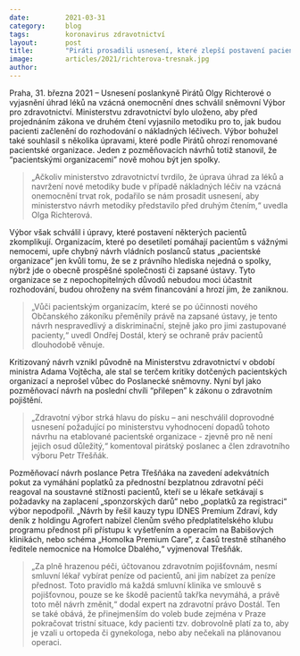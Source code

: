 ```yaml
---
date:         2021-03-31 
category:     blog
tags:         koronavirus zdravotnictví
layout:       post
title:        "Piráti prosadili usnesení, které zlepší postavení pacientů se vzácnými onemocněními. Vládní poslanci však také prosadili návrh, který ohrozí fungování pacientských organizací"
image:        articles/2021/richterova-tresnak.jpg
author:       
---
```



 

Praha, 31. března 2021 – Usnesení poslankyně Pirátů Olgy Richterové o vyjasnění úhrad léků na vzácná onemocnění dnes schválil sněmovní Výbor pro zdravotnictví. Ministerstvu zdravotnictví bylo uloženo, aby před projednáním zákona ve druhém čtení vyjasnilo metodiku pro to, jak budou pacienti začlenění do rozhodování o nákladných léčivech. Výbor bohužel také souhlasil s několika úpravami, které podle Pirátů ohrozí renomované pacientské organizace. Jeden z pozměňovacích návrhů totiž stanovil, že “pacientskými organizacemi” nově mohou být jen spolky.

> „Ačkoliv ministerstvo zdravotnictví tvrdilo, že úprava úhrad za léků a navržení nové metodiky bude v případě nákladných léčiv na vzácná onemocnění trvat rok, podařilo se nám prosadit usnesení, aby ministerstvo návrh metodiky představilo před druhým čtením,“ uvedla Olga Richterová.

Výbor však schválil i úpravy, které postavení některých pacientů zkomplikují. Organizacím, které po desetiletí pomáhají pacientům s vážnými nemocemi, upře chybný návrh vládních poslanců status „pacientské organizace“ jen kvůli tomu, že se z právního hlediska nejedná o spolky, nýbrž jde o obecně prospěšné společnosti či zapsané ústavy. Tyto organizace se z nepochopitelných důvodů nebudou moci účastnit rozhodování, budou ohroženy na svém financování a hrozí jim, že zaniknou.

> „Vůči pacientským organizacím, které se po účinnosti nového Občanského zákoníku přeměnily právě na zapsané ústavy, je tento návrh nespravedlivý a diskriminační, stejně jako pro jimi zastupované pacienty,“ uvedl Ondřej Dostál, který se ochraně práv pacientů dlouhodobě věnuje.

Kritizovaný návrh vznikl původně na Ministerstvu zdravotnictví v období ministra Adama Vojtěcha, ale stal se terčem kritiky dotčených pacientských organizací a neprošel vůbec do Poslanecké sněmovny. Nyní byl jako pozměňovací návrh na poslední chvíli “přilepen” k zákonu o zdravotním pojištění.

> „Zdravotní výbor strká hlavu do písku – ani neschválil doprovodné usnesení požadující po ministerstvu vyhodnocení dopadů tohoto návrhu na etablované pacientské organizace - zjevně pro ně není jejich osud důležitý,“ komentoval pirátský poslanec a člen zdravotního výboru Petr Třešňák.

Pozměňovací návrh poslance Petra Třešňáka na zavedení adekvátních pokut za vymáhání poplatků za přednostní bezplatnou zdravotní péči reagoval na soustavné stížnosti pacientů, kteří se u lékaře setkávají s požadavky na zaplacení „sponzorských darů“ nebo „poplatků za registraci“ výbor nepodpořil. „Návrh by řešil kauzy typu IDNES Premium Zdraví, kdy deník z holdingu Agrofert nabízel členům svého předplatitelského klubu programu přednost při přístupu k vyšetřením a operacím na Babišových klinikách, nebo schéma „Homolka Premium Care”, z časů trestně stíhaného ředitele nemocnice na Homolce Dbalého,“ vyjmenoval Třešňák.

> „Za plně hrazenou péči, účtovanou zdravotním pojišťovnám, nesmí smluvní lékař vybírat peníze od pacientů, ani jim nabízet za peníze přednost. Toto pravidlo má každá smluvní klinika ve smlouvě s pojišťovnou, pouze se ke škodě pacientů takřka nevymáhá, a právě toto měl návrh změnit,“  dodal expert na zdravotní právo Dostál. Ten se také obává, že přinejmenším do voleb bude zejména v Praze pokračovat tristní situace, kdy pacienti tzv. dobrovolně platí za to, aby je vzali u ortopeda či gynekologa, nebo aby nečekali na plánovanou operaci.
